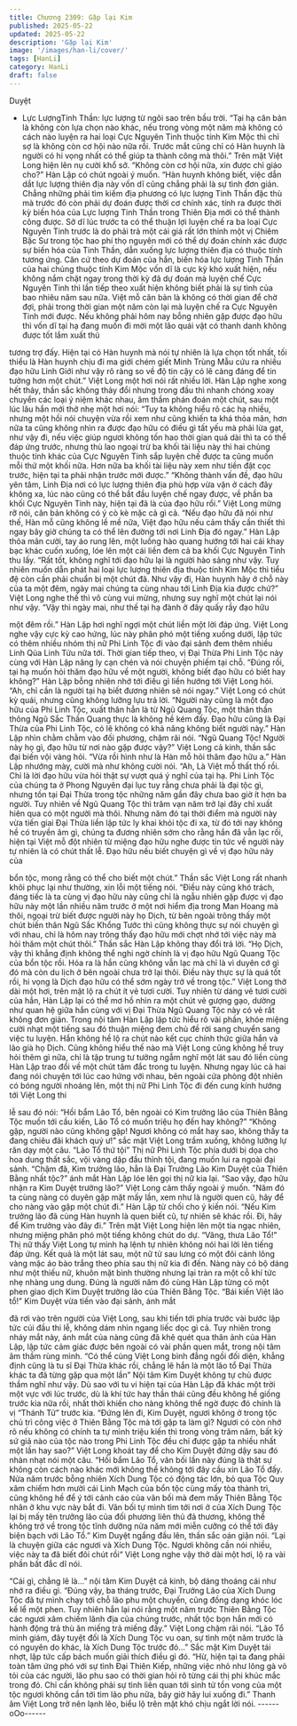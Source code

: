 ```yaml
---
title: Chương 2309: Gặp lại Kim
published: 2025-05-22
updated: 2025-05-22
description: 'Gặp lại Kim'
image: '/images/han-li/cover/'
tags: [HanLi]
category: HanLi
draft: false
---
```


Duyệt

- Lực LượngTinh Thần: lực lượng từ ngôi sao trên bầu trời.
“Tại hạ căn bản là không còn lựa chọn nào khác, nếu trong vòng
một năm mà không có cách nào luyện ra hai loại Cực Nguyên
Tinh thuộc tính Kim Mộc thì chỉ sợ là không còn cơ hội nào nữa
rồi. Trước mắt cũng chỉ có Hàn huynh là người có hi vọng nhất có
thể giúp ta thành công mà thôi.” Trên mặt Việt Long hiện lên nụ
cười khổ sở.
“Không còn cơ hội nữa, xin được chỉ giáo cho?” Hàn Lập có chút
ngoài ý muốn.
“Hàn huynh không biết, việc dẫn dắt lực lượng thiên địa này vốn
dĩ cũng chẳng phải là sự tình đơn giản. Chẳng những phải tìm
kiếm địa phương có lực lượng Tinh Thần đặc thù mà trước đó
còn phải dự đoán được thời cơ chính xác, tính ra được thời kỳ
biến hóa của Lực lượng Tinh Thần trong Thiên Địa mới có thể
thành công được. Sở dĩ lúc trước ta có thể thuận lợi luyện chế ra
ba loại Cực Nguyên Tinh trước là do phải trả một cái giá rất lớn
thỉnh một vị Chiêm Bặc Sư trong tộc hao phí thọ nguyên mới có
thể dự đoán chính xác được sự biến hóa của Tinh Thần, dẫn
xuống lực lượng thiên địa có thuộc tính tương ứng. Căn cứ theo
dự đoán của hắn, biến hóa lực lượng Tinh Thần của hai chủng
thuộc tính Kim Mộc vốn dĩ là cực kỳ khó xuất hiện, nếu không
nắm chặt ngay trong thời kỳ đã dự đoán mà luyện chế Cực
Nguyên Tinh thì lần tiếp theo xuất hiện không biết phải là sự tình
của bao nhiêu năm sau nữa. Việt mỗ căn bản là không có thời
gian để chờ đợi, phải trong thời gian một năm còn lại mà luyện
chế ra Cực Nguyên Tinh mới được. Nếu không phải hôm nay
bỗng nhiên gặp được đạo hữu thì vốn dĩ tại hạ đang muốn đi mời
một lão quái vật có thanh danh không được tốt lắm xuất thủ

tương trợ đấy. Hiện tại có Hàn huynh mà nói tự nhiên là lựa chọn
tốt nhất, tối thiểu là Hàn huynh chịu đi ma giới chém giết Minh
Trùng Mẫu cứu ra nhiều đạo hữu Linh Giới như vậy rõ ràng so về
độ tin cậy có lẽ càng đáng để tin tưởng hơn một chút.” Việt Long
một hơi nói rất nhiều lời.
Hàn Lập nghe xong hết thảy, thần sắc không thảy đổi nhưng trong
đầu thì nhanh chóng xoay chuyển các loại ý niệm khác nhau, âm
thầm phán đoán một chút, sau một lúc lâu hắn mới thở nhẹ một
hơi nói: “Tuy ta không hiểu rõ các hạ nhiều, nhưng một hồi nói
chuyện vừa rồi xem như cũng khiến ta khá thỏa mãn, hơn nữa ta
cũng không nhìn ra được đạo hữu có điều gì tất yếu mà phải lừa
gạt, như vậy đi, nếu việc giúp ngươi không tốn hao thời gian quá
dài thì ta có thể đáp ứng trước, nhưng thù lao ngoại trừ ba khối
tài liệu này thì hai chủng thuộc tính khác của Cực Nguyên Tinh
sắp luyện chế được ta cũng muốn mỗi thứ một khối nữa. Hơn
nữa ba khối tài liệu này xem như tiền đặt cọc trước, hiện tại ta
phải nhận trước mới được.”
“Không thành vấn đề, đạo hữu yên tâm, Linh Địa nơi có lực lượng
thiên địa phù hợp vừa vặn ở cách đây không xa, lúc nào cũng có
thể bắt đầu luyện chế ngay được, về phần ba khối Cực Nguyên
Tinh này, hiện tại đã là của đạo hữu rồi.” Việt Long mừng rỡ nói,
căn bản không có ý cò kè mặc cả gì cả.
“Nếu đạo hữu đã nói như thế, Hàn mỗ cũng không lề mề nữa, Việt
đạo hữu nếu cảm thấy cần thiết thì ngay bây giờ chúng ta có thể
lên đường tới nơi Linh Địa đó ngay.” Hàn Lập thỏa mãn cười, tay
áo rung lên, một luồng hào quang hướng tới hai cái khay bạc
khác cuốn xuống, lóe lên một cái liền đem cả ba khối Cực Nguyên
Tinh thu lấy.
“Rất tốt, không nghĩ tới đạo hữu lại là người hào sảng như vậy.
Tuy nhiên muốn dẫn phát hai loại lực lượng thiên địa thuộc tính
Kim Mộc thì tiểu đệ còn cần phải chuẩn bị một chút đã. Như vậy
đi, Hàn huynh hãy ở chỗ này của ta một đêm, ngày mai chúng ta
cùng nhau tới Linh Địa kia được chứ?” Việt Long nghe thế thì vô
cùng vui mừng, nhưng suy nghĩ một chút lại nói như vậy.
“Vậy thì ngày mai, như thế tại hạ đành ở đây quấy rầy đạo hữu

một đêm rồi.” Hàn Lập hơi nghĩ ngợi một chút liền một lời đáp
ứng.
Việt Long nghe vậy cực kỳ cao hứng, lúc này phân phó một tiếng
xuống dưới, lập tức có thêm nhiều nhóm thị nữ Phi Linh Tộc đi
vào đại sảnh đem thêm nhiều Linh Qủa Linh Tửu nữa tới.
Thời gian tiếp theo, vị Đại Thừa Phi Linh Tộc này cùng với Hàn
Lập nâng ly cạn chén và nói chuyện phiếm tại chỗ.
“Đúng rồi, tại hạ muốn hỏi thăm đạo hữu về một người, không biết
đạo hữu có biết hay không?” Hàn Lập bỗng nhiên nhớ tới điều gì
liền hướng tới Việt Long hỏi.
“Ah, chỉ cần là người tại hạ biết đương nhiên sẽ nói ngay.” Việt
Long có chút kỳ quái, nhưng cũng không lưỡng lựu trả lời.
“Người này cũng là một đạo hữu của Phi Linh Tộc, xuất thân hẳn
là từ Ngũ Quang Tộc, một thân thần thông Ngũ Sắc Thần Quang
thực là không hề kém đấy. Đạo hữu cũng là Đại Thừa của Phi
Linh Tộc, có lẽ không có khả năng không biết người này.” Hàn
Lập nhìn chằm chằm vào đối phương, chậm rãi nói.
“Ngũ Quang Tộc! Người này họ gì, đạo hữu từ nơi nào gặp được
vậy?” Việt Long cả kinh, thần sắc đại biến vội vàng hỏi.
“Vừa rồi hình như là Hàn mỗ hỏi thăm đạo hữu a.” Hàn Lập
nhướng mày, cười mà như không cười nói.
“Ah, Là Việt mỗ thất thố rồi. Chỉ là lời đạo hữu vừa hỏi thật sự
vượt quá ý nghĩ của tại hạ. Phi Linh Tộc của chúng ta ở Phong
Nguyên đại lục tuy rằng chưa phải là đại tộc gì, nhưng tồn tại Đại
Thừa trong tộc những năm gần đây chưa bao giờ ít hơn ba
người. Tuy nhiên về Ngũ Quang Tộc thì trăm vạn năm trở lại đây
chỉ xuất hiên qua có một người mà thôi. Nhưng năm đó tại thời
điểm mà người này vừa tiến giai Đại Thừa liền lập tức ly khai khỏi
tộc đi xa, từ đó tới nay không hề có truyền âm gì, chúng ta đương
nhiên sớm cho rằng hắn đã vẫn lạc rồi, hiện tại Việt mỗ đột nhiên
từ miệng đạo hữu nghe được tin tức về người này tự nhiên là có
chút thất lễ. Đạo hữu nếu biết chuyện gì về vị đạo hữu này của

bổn tộc, mong rằng có thể cho biết một chút.”
Thần sắc Việt Long rất nhanh khôi phục lại như thường, xin lỗi
một tiếng nói.
“Điều này cũng khó trách, đáng tiếc là ta cùng vị đạo hữu này
cũng chỉ là ngẫu nhiên gặp được vị đạo hữu này một lần nhiều
năm trước ở một nơi hiểm địa trong Man Hoang mà thôi, ngoại
trừ biết được người này họ Dịch, từ bên ngoài trông thấy một chút
biến thân Ngũ Sắc Khổng Tước thì cũng không thực sự nói
chuyện gì với nhau, chỉ là hôm nay trông thấy đạo hữu mới chợt
nhớ tới việc này mà hỏi thăm một chút thôi.” Thần sắc Hàn Lập
không thay đổi trả lời.
“Họ Dịch, vậy thì khẳng định không thể nghi ngờ chính là vị đạo
hữu Ngũ Quang Tộc của bổn tộc rồi. Hóa ra là hắn cũng không
vẫn lạc mà chỉ là vì duyên cớ gì đó mà còn du lịch ở bên ngoài
chưa trở lại thôi. Điều này thực sự là quá tốt rồi, hi vọng là Dịch
đạo hữu có thể sớm ngày trở về trong tộc.” Việt Long thở dài một
hơi, trên mặt lộ ra chút ít vẻ tươi cười.
Tuy nhiên từ dáng vẻ tươi cười của hắn, Hàn Lập lại có thể mơ
hồ nhìn ra một chút vẻ gượng gạo, dường như quan hệ giữa hắn
cùng với vị Đại Thừa Ngũ Quang Tộc này có vẻ rất không đơn
giản.
Trong nội tâm Hàn Lập lập tức hiểu rõ vài phần, khóe miệng cười
nhạt một tiếng sau đó thuận miệng đem chủ đề rời sang chuyển
sang việc tu luyện.
Hắn không hề lộ ra chút nào kết cục chính thức giữa hắn và lão
già họ Dịch.
Cũng không hiểu thế nào mà Việt Long cũng không hề truy hỏi
thêm gì nữa, chỉ là tập trung tư tưởng ngẫm nghĩ một lát sau đó
liền cùng Hàn Lập trao đổi về một chút tâm đắc trong tu luyện.
Nhưng ngay lúc cả hai đang nói chuyện tới lúc cao hứng với
nhau, bên ngoài cửa phòng đột nhiên có bóng người nhoáng lên,
một thị nữ Phi Linh Tộc đi đến cung kính hướng tới Việt Long thi

lễ sau đó nói:
“Hồi bẩm Lão Tổ, bên ngoài có Kim trưởng lão của Thiên Bằng
Tộc muốn tới cầu kiến, Lão Tổ có muốn triệu họ đến hay không?”
“Không gặp, người nào cũng không gặp! Ngươi không có mắt hay
sao, không thấy ta đang chiêu đãi khách quý ư!” sắc mặt Việt
Long trầm xuống, không lưỡng lự răn dạy một câu.
“Lão Tổ thứ tội” Thị nữ Phi Linh Tộc phía dưới bị dọa cho hoa
dung thất sắc, vội vàng dập đầu thỉnh tội, đang muốn lui ra ngoài
đại sảnh.
“Chậm đã, Kim trưởng lão, hẳn là Đại Trưởng Lão Kim Duyệt của
Thiên Bằng nhất tộc?” ánh mắt Hàn Lập lóe lên gọi thị nữ kia lại.
“Sao vậy, đạo hữu nhận ra Kim Duyệt trưởng lão?” Việt Long cảm
thấy ngoài ý muốn.
“Năm đó ta cùng nàng có duyên gặp mặt mấy lần, xem như là
người quen cũ, hãy để cho nàng vào gặp một chút đi.” Hàn Lập từ
chối cho ý kiến nói.
“Nếu Kim trưởng lão đã cùng Hàn huynh là quen biết cũ, tự nhiên
sẽ khác rồi. Đi, hãy để Kim trưởng vào đây đi.” Trên mặt Việt Long
hiện lên một tia ngạc nhiên, nhưng miệng phân phó một tiếng
không chút do dự.
“Vâng, thưa Lão Tổ!” Thị nữ thấy Việt Long tự mình hạ lệnh tự
nhiên không nói hai lời lên tiếng đáp ứng.
Kết quả là một lát sau, một nữ tử sau lưng có một đôi cánh lông
vàng mặc áo bào trắng theo phía sau thị nữ kia đi đến.
Nàng này có bộ dáng như một thiếu nữ, khuôn mặt bình thường
nhưng lại tràn ra một cỗ khí tức nhẹ nhàng ung dung. Đúng là
người năm đó cùng Hàn Lập từng có một phen giao dịch Kim
Duyệt trưởng lão của Thiên Bằng Tộc.
“Bái kiến Việt lão tổ!” Kim Duyệt vừa tiến vào đại sảnh, ánh mắt

đã rơi vào trên người của Việt Long, sau khi tiến tới phía trước vài
bước lập tức cúi đầu thi lễ, không dám nhìn ngang liếc dọc gì cả.
Tuy nhiên trong nháy mắt này, ánh mắt của nàng cũng đã khẽ
quét qua thân ảnh của Hàn Lập, lập tức cảm giác được bên ngoài
có vài phần quen mắt, trong nội tâm âm thầm rùng mình.
“Có thể cùng Việt Long bình đẳng ngồi đối diện, khẳng định cũng
là tu sĩ Đại Thừa khác rồi, chẳng lẽ hắn là một lão tổ Đại Thừa
khác ta đã từng gặp qua một lần” Nội tâm Kim Duyệt không tự
chủ được thầm nghĩ như vậy.
Dù sao với tu vi hiện tại của Hàn Lập đã khác một trời một vực
với lúc trước, dù là khí tức hay thần thái cũng đều không hề giống
trước kia nữa rồi, nhất thời khiến cho nàng không thể ngờ được
đó chính là vị “Thánh Tử” trước kia.
“Đứng lên đi, Kim Duyệt, ngươi không ở trong tộc chủ trì công việc
ở Thiên Bằng Tộc mà tới gặp ta làm gì? Ngươi có còn nhớ rõ nếu
không có chính ta tự mình triệu kiến thì trong vòng trăm năm, bất
kỳ sứ giả nào của tộc nào trong Phi Linh Tộc đều chỉ được gặp ta
nhiều nhất một lần hay sao?” Việt Long khoát tay để cho Kim
Duyệt đứng dậy sau đó nhàn nhạt nói một câu.
“Hồi bẩm Lão Tổ, vãn bối lần này đúng là thật sự không còn cách
nào khác mới không thể không tới đây cầu xin Lão Tổ đấy. Nửa
năm trước bỗng nhiên Xích Dung Tộc có động tác lớn, bỏ qua
Tộc Quy xâm chiếm hơn mười cái Linh Mạch của bổn tộc cùng
mấy tòa thành trì, cũng không hề để ý tới cảnh cáo của vãn bối
mà đem mấy Thiên Bằng Tộc nhân ở khu vực này bắt đi. Vãn bối
tự mình tìm tới nơi ở của Xích Dung Tộc lại bị mấy tên trưởng lão
của đối phương liên thủ đả thương, không thể không trở về trong
tộc tĩnh dưỡng nửa năm mới miễn cưỡng có thể tới đây biện
bạch với Lão Tổ.” Kim Duyệt ngẩng đầu lên, thần sắc oán giận
nói.
“Lại là chuyện giữa các ngươi và Xích Dung Tộc. Ngươi không
cần nói nhiều, việc này ta đã biết đôi chút rồi“ Việt Long nghe vậy
thở dài một hơi, lộ ra vài phần bất đắc dĩ nói.

“Cái gì, chẳng lẽ là…” nội tâm Kim Duyệt cả kinh, bộ dáng thoáng
cái như nhớ ra điều gì.
“Đúng vậy, ba tháng trước, Đại Trưởng Lão của Xích Dung Tộc
đã tự mình chạy tới chỗ lão phu một chuyến, cũng đồng dạng
khóc lóc kể lể một phen. Tuy nhiên hắn lại nói rằng một năm
trước Thiên Bằng Tộc các ngươi xâm chiếm lãnh địa của chúng
trước, nhất tộc bọn hắn mới có hành động trả thù ăn miếng trả
miếng đấy.” Việt Long chậm rãi nói.
“Lão Tổ minh giám, đây tuyệt đối là Xích Dung Tộc vu oan, sự
tình một năm trước là có nguyên do khác, là Xích Dung Tộc trước
đó…” Sắc mặt Kim Duyệt tái nhợt, lập tức cấp bách muốn giải
thích điều gì đó.
“Hừ, hiện tại ta đang phải toàn tâm ứng phó với sự tình Đại Thiên
Kiếp, những việc nhỏ như lông gà vỏ tỏi của các người, lão phu
sao có thời gian hỏi rõ từng cái thị phi khúc mắc trong đó. Chỉ cần
không phải sự tình liên quan tới sinh tử tồn vong của một tộc
ngươi không cần tới tìm lão phu nữa, bây giờ hãy lui xuống đi.”
Thanh âm Việt Long trở nên lạnh lẽo, biểu lộ trên mặt khó chịu
ngắt lời nói.
------oOo------
